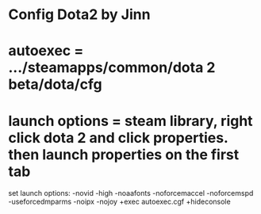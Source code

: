 Config Dota2 by Jinn
=============
autoexec = .../steamapps/common/dota 2 beta/dota/cfg
=============
launch options = steam library, right click dota 2 and click properties. then launch properties on the first tab
=============
set launch options: -novid -high -noaafonts -noforcemaccel -noforcemspd -useforcedmparms -noipx -nojoy +exec autoexec.cgf +hideconsole
